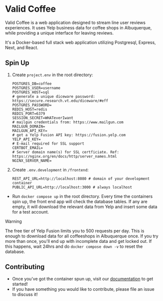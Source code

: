# Valid Coffee

Valid Coffee is a web application designed to stream line user reviews experiences. It uses Yelp business data for
coffee shops in Albuquerque, while providing a unique interface for leaving reviews.

It's a Docker-based full stack web application utilizing Postgresql, Express, Next, and React.

## Spin Up

1. Create `project.env` in the root directory:
    ```dotenv
    POSTGRES_DB=coffee
    POSTGRES_USER=username
    POSTGRES_HOST=sql
    # generate a unique diceware password: https://secure.research.vt.edu/diceware/#eff
    POSTGRES_PASSWORD=
    REDIS_HOST=redis
    REDIS_PORT=6379
    SESSION_SECRET=WHATeverIwant
    # mailgun credentials from: https://www.mailgun.com
    MAILGUN_DOMAIN=
    MAILGUN_API_KEY=
    # get a Yelp Fusion API key: https://fusion.yelp.com
    YELP_API_KEY=
    # E-mail required for SSL support
    CERTBOT_EMAIL=
    # Server domain name(s) for SSL certficiate. Ref: https://nginx.org/en/docs/http/server_names.html
    NGINX_SERVER_NAME=
    ```

2. Create `.env.development` in `/frontend`:
    ```dotenv
    REST_API_URL=http://localhost:8080 # domain of your development container
    PUBLIC_API_URL=http://localhost:3000 # always localhost
    ```

* Run `docker compose up` in the root directory. Every time the containers spin up, the front end app will check the
  database tables. If any are empty, it will download the relevant data from Yelp and insert some data for a test
  account.

> [!WARNING]
> The free tier of Yelp Fusion limits you to 500 requests per day. This is enough to download data for all coffeeshops
in Albuquerque once. If you try more than once, you'll end up with incomplete data and get locked out. If this happens,
wait 24hrs and do `docker compose down -v` to reset the database.

## Contributing

* Once you've got the container spun up, visit our [documentation](docs) to get started!
* If you have something you would like to contribute, please file an issue to discuss it!